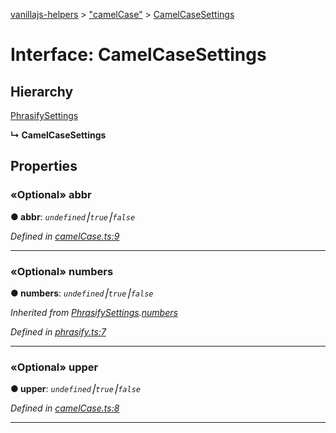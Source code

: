 [vanillajs-helpers](../README.md) > ["camelCase"](../modules/_camelcase_.md) > [CamelCaseSettings](../interfaces/_camelcase_.camelcasesettings.md)



# Interface: CamelCaseSettings

## Hierarchy


 [PhrasifySettings](_phrasify_.phrasifysettings.md)

**↳ CamelCaseSettings**








## Properties
<a id="abbr"></a>

### «Optional» abbr

**●  abbr**:  *`undefined`⎮`true`⎮`false`* 

*Defined in [camelCase.ts:9](https://github.com/Tokimon/vanillajs-helpers/blob/97e473e/camelCase.ts#L9)*





___

<a id="numbers"></a>

### «Optional» numbers

**●  numbers**:  *`undefined`⎮`true`⎮`false`* 

*Inherited from [PhrasifySettings](_phrasify_.phrasifysettings.md).[numbers](_phrasify_.phrasifysettings.md#numbers)*

*Defined in [phrasify.ts:7](https://github.com/Tokimon/vanillajs-helpers/blob/97e473e/phrasify.ts#L7)*





___

<a id="upper"></a>

### «Optional» upper

**●  upper**:  *`undefined`⎮`true`⎮`false`* 

*Defined in [camelCase.ts:8](https://github.com/Tokimon/vanillajs-helpers/blob/97e473e/camelCase.ts#L8)*





___


